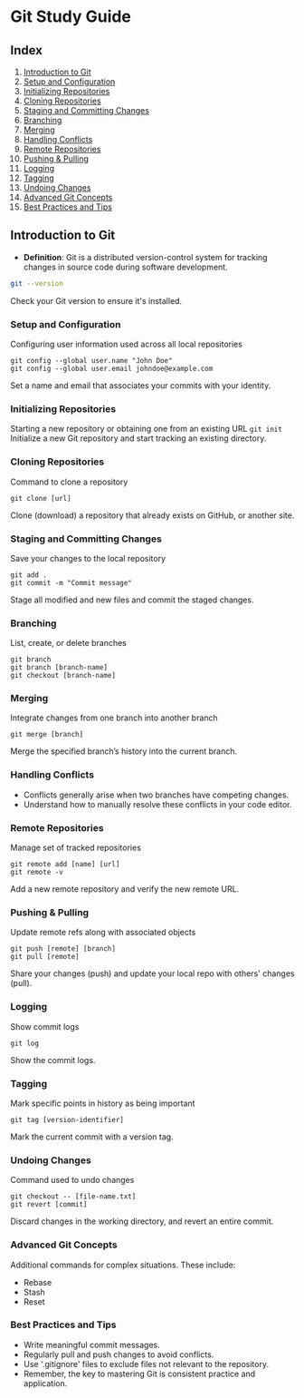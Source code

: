 # Git Study Guide

## Index

1. [Introduction to Git](#introduction-to-git)
2. [Setup and Configuration](#setup-and-configuration)
3. [Initializing Repositories](#initializing-repositories)
4. [Cloning Repositories](#cloning-repositories)
5. [Staging and Committing Changes](#staging-and-committing-changes)
6. [Branching](#branching)
7. [Merging](#merging)
8. [Handling Conflicts](#handling-conflicts)
9. [Remote Repositories](#remote-repositories)
10. [Pushing & Pulling](#pushing--pulling)
11. [Logging](#logging)
12. [Tagging](#tagging)
13. [Undoing Changes](#undoing-changes)
14. [Advanced Git Concepts](#advanced-git-concepts)
15. [Best Practices and Tips](#best-practices-and-tips)

## Introduction to Git

- **Definition**: Git is a distributed version-control system for tracking changes in source code during software development.

```bash
git --version
```

Check your Git version to ensure it's installed.

### Setup and Configuration
Configuring user information used across all local repositories
```
git config --global user.name "John Doe"
git config --global user.email johndoe@example.com
```
Set a name and email that associates your commits with your identity.

### Initializing Repositories
Starting a new repository or obtaining one from an existing URL
```git init```
Initialize a new Git repository and start tracking an existing directory.

### Cloning Repositories
Command to clone a repository
```
git clone [url]
```
Clone (download) a repository that already exists on GitHub, or another site.

### Staging and Committing Changes
Save your changes to the local repository
```
git add .
git commit -m "Commit message"
```
Stage all modified and new files and commit the staged changes.

### Branching
List, create, or delete branches
```
git branch
git branch [branch-name]
git checkout [branch-name]
```

### Merging
Integrate changes from one branch into another branch
```
git merge [branch]
```
Merge the specified branch’s history into the current branch.

### Handling Conflicts
* Conflicts generally arise when two branches have competing changes.
* Understand how to manually resolve these conflicts in your code editor.

###  Remote Repositories
Manage set of tracked repositories
```
git remote add [name] [url]
git remote -v
```
Add a new remote repository and verify the new remote URL.

### Pushing & Pulling
Update remote refs along with associated objects
```
git push [remote] [branch]
git pull [remote]
```
Share your changes (push) and update your local repo with others' changes (pull).

### Logging
Show commit logs
```
git log
```
Show the commit logs.

### Tagging
Mark specific points in history as being important
```
git tag [version-identifier]
```
Mark the current commit with a version tag.

### Undoing Changes
Command used to undo changes
```
git checkout -- [file-name.txt]
git revert [commit]
```
Discard changes in the working directory, and revert an entire commit.

### Advanced Git Concepts
Additional commands for complex situations. These include:
* Rebase
* Stash
* Reset

### Best Practices and Tips
* Write meaningful commit messages.
* Regularly pull and push changes to avoid conflicts.
* Use '.gitignore' files to exclude files not relevant to the repository.
* Remember, the key to mastering Git is consistent practice and application.

